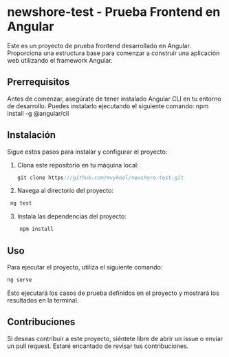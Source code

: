 # newshore-test - Prueba Frontend en Angular

Este es un proyecto de prueba frontend desarrollado en Angular. Proporciona una estructura base para comenzar a construir una aplicación web utilizando el framework Angular.

## Prerrequisitos

Antes de comenzar, asegúrate de tener instalado Angular CLI en tu entorno de desarrollo. Puedes instalarlo ejecutando el siguiente comando:
npm install -g @angular/cli

## Instalación

Sigue estos pasos para instalar y configurar el proyecto:

1. Clona este repositorio en tu máquina local:
   ```javascript
   git clone https://github.com/mvykool/newshore-test.git
   ```

3. Navega al directorio del proyecto:

 ```javascript
  ng test
```

3. Instala las dependencias del proyecto:
```javascript
    npm install
```
## Uso

Para ejecutar el proyecto, utiliza el siguiente comando:
  ```javascript
  ng serve
```

Esto ejecutará los casos de prueba definidos en el proyecto y mostrará los resultados en la terminal.

## Contribuciones

Si deseas contribuir a este proyecto, siéntete libre de abrir un issue o enviar un pull request. Estaré encantado de revisar tus contribuciones.
